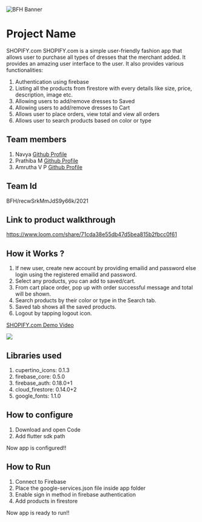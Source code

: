 ![BFH Banner](https://trello-attachments.s3.amazonaws.com/542e9c6316504d5797afbfb9/542e9c6316504d5797afbfc1/39dee8d993841943b5723510ce663233/Frame_19.png)
# Project Name
SHOPIFY.com
SHOPIFY.com is a simple user-friendly fashion app that allows user to purchase all types of dresses that the merchant added.
It provides an amazing user interface to the user. It also provides various functionalities:
1. Authentication using firebase
2. Listing all the products from firestore with every details like size, price, description, image etc.
3. Allowing users to add/remove dresses to Saved
4. Allowing users to add/remove dresses to Cart
5. Allows user to place orders, view total and view all orders
6. Allows user to search products based on color or type

## Team members
1. Navya 
<a href="https://github.com/NavyaVijay">Github Profile</a>
2. Prathiba M 
<a href="https://github.com/prathiba7">Github Profile</a>
3. Amrutha V P 
<a href="https://github.com/Amruthadasvp">Github Profile </a>

## Team Id
BFH/recwSrkMmJdS9y66k/2021

## Link to product walkthrough
https://www.loom.com/share/71cda38e55db47d5bea815b2fbcc0f61

## How it Works ?
1. If new user, create new account by providing emailid and password else login using the registered emailid and password.
2. Select any products, you can add to saved/cart.
3. From cart place order, pop up with order successful message and total will be shown.
4. Search products by their color or type in the Search tab.
5. Saved tab shows all the saved products.
6. Logout by tapping logout icon.

<a href="https://www.loom.com/share/71cda38e55db47d5bea815b2fbcc0f61">
    <p>SHOPIFY.com Demo Video</p>
    <img style="max-width:300px;" src="https://cdn.loom.com/sessions/thumbnails/71cda38e55db47d5bea815b2fbcc0f61-with-play.gif">
  </a>


## Libraries used
1. cupertino_icons: 0.1.3
2. firebase_core: 0.5.0
3. firebase_auth: 0.18.0+1
4. cloud_firestore: 0.14.0+2
5. google_fonts: 1.1.0

## How to configure
1. Download and open Code
2. Add flutter sdk path

Now app is configured!!

## How to Run
1. Connect to Firebase
2. Place the google-services.json file inside app folder
3. Enable sign in method in firebase authentication
4. Add products in firestore

Now app is ready to run!!